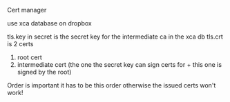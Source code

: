 Cert manager

use xca database on dropbox

tls.key in secret is the secret key for the intermediate ca in the xca db
tls.crt is 2 certs
  1. root cert
  2. intermediate cert (the one the secret key can sign certs for + this one is signed by the root)

Order is important it has to be this order otherwise the issued certs won't work!

